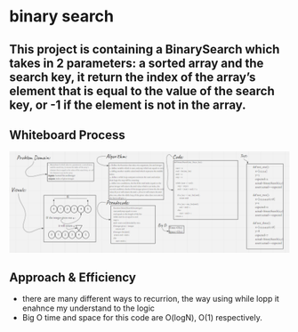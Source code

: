 # binary search

## This project is containing a BinarySearch which takes in 2 parameters: a sorted array and the search key, it return the index of the array’s element that is equal to the value of the search key, or -1 if the element is not in the array.

## Whiteboard Process
![binary seach](ch4edited.png)

## Approach & Efficiency
- there are many different ways to recurrion, the way using while lopp it enahnce my understand to the logic
- Big O time and space for this code are O(logN), O(1) respectively.

